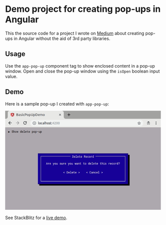 # Demo project for creating pop-ups in Angular

This the source code for a project I wrote on [Medium](https://medium.com/@robert.streidt/make-pop-up-windows-in-angular-without-breaking-a-sweat-7a5319199a7c) about creating pop-ups in Angular without the aid of 3rd party libraries.

## Usage

Use the `app-pop-up` component tag to show enclosed content in a pop-up window. Open and close the pop-up window using the `isOpen` boolean input value.

## Demo

Here is a sample pop-up I created with `app-pop-up`:

![alt text](demo-action.gif "Animating Demo of Angular pop-up component")

See StackBlitz for a [live demo](https://stackblitz.com/github/tall-rob/basic-pop-up-demo).
